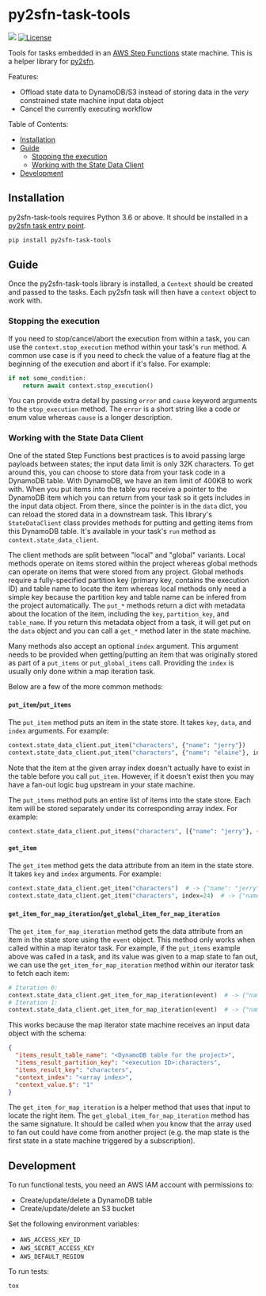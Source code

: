 # py2sfn-task-tools

[![](https://img.shields.io/pypi/v/py2sfn-task-tools.svg)](https://pypi.org/pypi/py2sfn-task-tools/) [![License](https://img.shields.io/badge/License-BSD%203--Clause-blue.svg)](https://opensource.org/licenses/BSD-3-Clause)

Tools for tasks embedded in an [AWS Step Functions](https://aws.amazon.com/step-functions/) state machine. This is a helper library for [py2sfn](https://github.com/NarrativeScience/py2sfn).

Features:

- Offload state data to DynamoDB/S3 instead of storing data in the *very* constrained state machine input data object
- Cancel the currently executing workflow

Table of Contents:

- [Installation](#installation)
- [Guide](#guide)
  - [Stopping the execution](#stopping-the-execution)
  - [Working with the State Data Client](#working-with-the-state-data-client)
- [Development](#development)

## Installation

py2sfn-task-tools requires Python 3.6 or above. It should be installed in a [py2sfn task entry point](https://github.com/NarrativeScience/py2sfn#task-entry-points).

```bash
pip install py2sfn-task-tools
```

## Guide

Once the py2sfn-task-tools library is installed, a `Context` should be created and passed to the tasks. Each py2sfn task will then have a `context` object to work with.

### Stopping the execution

If you need to stop/cancel/abort the execution from within a task, you can use the  `context.stop_execution` method within your task's `run` method. A common use case is if you need to check the value of a feature flag at the beginning of the execution and abort if it's false. For example:

```python
if not some_condition:
    return await context.stop_execution()
```

You can provide extra detail by passing `error` and `cause` keyword arguments to the `stop_execution` method. The `error` is a short string like a code or enum value whereas `cause` is a longer description.

### Working with the State Data Client

One of the stated Step Functions best practices is to avoid passing large payloads between states; the input data limit is only 32K characters. To get around this, you can choose to store data from your task code in a DynamoDB table. With DynamoDB, we have an item limit of 400KB to work with. When you put items into the table you receive a pointer to the DynamoDB item which you can return from your task so it gets includes in the input data object. From there, since the pointer is in the `data` dict, you can reload the stored data in a downstream task. This library's `StateDataClient` class provides methods for putting and getting items from this DynamoDB table. It's available in your task's `run` method as `context.state_data_client`.

The client methods are split between "local" and "global" variants. Local methods operate on items stored within the project whereas global methods can operate on items that were stored from any project. Global methods require a fully-specified partition key (primary key, contains the execution ID) and table name to locate the item whereas local methods only need a simple key because the partition key and table name can be infered from the project automatically. The `put_*` methods return a dict with metadata about the location of the item, including the `key`, `partition_key`, and `table_name`. If you return this metadata object from a task, it will get put on the `data` object and you can call a `get_*` method later in the state machine.

Many methods also accept an optional `index` argument. This argument needs to be provided when getting/putting an item that was originally stored as part of a `put_items` or `put_global_items` call. Providing the `index` is usually only done within a map iteration task.

Below are a few of the more common methods:

#### `put_item`/`put_items`

The `put_item` method puts an item in the state store. It takes `key`, `data`, and `index` arguments. For example:

```python
context.state_data_client.put_item("characters", {"name": "jerry"})
context.state_data_client.put_item("characters", {"name": "elaine"}, index=24)
```

Note that the item at the given array index doesn't actually have to exist in the table before you call `put_item`. However, if it doesn't exist then you may have a fan-out logic bug upstream in your state machine.

The `put_items` method puts an entire list of items into the state store. Each item will be stored separately under its corresponding array index. For example:

```python
context.state_data_client.put_items("characters", [{"name": "jerry"}, {"name": "elaine"}])
```

#### `get_item`

The `get_item` method gets the data attribute from an item in the state store. It takes `key` and `index` arguments. For example:

```python
context.state_data_client.get_item("characters")  # -> {"name": "jerry"}
context.state_data_client.get_item("characters", index=24)  # -> {"name": "elaine"}
```

#### `get_item_for_map_iteration`/`get_global_item_for_map_iteration`

The `get_item_for_map_iteration` method gets the data attribute from an item in the state store using the `event` object. This method only works when called within a map iterator task. For example, if the `put_items` example above was called in a task, and its value was given to a map state to fan out, we can use the `get_item_for_map_iteration` method within our iterator task to fetch each item:

```python
# Iteration 0:
context.state_data_client.get_item_for_map_iteration(event)  # -> {"name": "jerry"}
# Iteration 1:
context.state_data_client.get_item_for_map_iteration(event)  # -> {"name": "elaine"}
```

This works because the map iterator state machine receives an input data object with the schema:

```json
{
  "items_result_table_name": "<DynamoDB table for the project>",
  "items_result_partition_key": "<execution ID>:characters",
  "items_result_key": "characters",
  "context_index": "<array index>",
  "context_value.$": "1"
}
```

The `get_item_for_map_iteration` is a helper method that uses that input to locate the right item. The `get_global_item_for_map_iteration` method has the same signature. It should be called when you know that the array used to fan out could have come from another project (e.g. the map state is the first state in a state machine triggered by a subscription).

## Development

To run functional tests, you need an AWS IAM account with permissions to:

- Create/update/delete a DynamoDB table
- Create/update/delete an S3 bucket

Set the following environment variables:

- `AWS_ACCESS_KEY_ID`
- `AWS_SECRET_ACCESS_KEY`
- `AWS_DEFAULT_REGION`

To run tests:

```bash
tox
```
